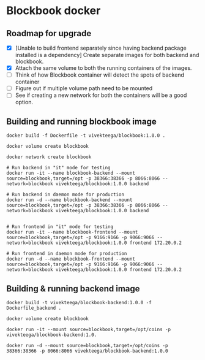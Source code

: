 # Blockbook docker

## Roadmap for upgrade

-  [X] [Unable to build frontend separately since having backend package installed is a dependency] Create separate images for both backend and blockbook.
-  [X] Attach the same volume to both the running containers of the images.
-  [ ] Think of how Blockbook container will detect the spots of backend container
-  [ ] Figure out if multiple volume path need to be mounted
-  [ ] See if creating a new network for both the containers will be a good option. 

## Building and running blockbook image

```
docker build -f Dockerfile -t vivekteega/blockbook:1.0.0 .

docker volume create blockbook

docker network create blockbook

# Run backend in "it" mode for testing
docker run -it --name blockbook-backend --mount source=blockbook,target=/opt -p 38366:38366 -p 8066:8066 --network=blockbook vivekteega/blockbook:1.0.0 backend

# Run backend in daemon mode for production
docker run -d --name blockbook-backend --mount source=blockbook,target=/opt -p 38366:38366 -p 8066:8066 --network=blockbook vivekteega/blockbook:1.0.0 backend


# Run frontend in "it" mode for testing
docker run -it --name blockbook-frontend --mount source=blockbook,target=/opt -p 9166:9166 -p 9066:9066 --network=blockbook vivekteega/blockbook:1.0.0 frontend 172.20.0.2

# Run frontend in daemon mode for production
docker run -d --name blockbook-frontend --mount source=blockbook,target=/opt -p 9166:9166 -p 9066:9066 --network=blockbook vivekteega/blockbook:1.0.0 frontend 172.20.0.2
```

## Building & running backend image

```
docker build -t vivekteega/blockbook-backend:1.0.0 -f Dockerfile_backend .

docker volume create blockbook

docker run -it --mount source=blockbook,target=/opt/coins -p vivekteega/blockbook-backend:1.0.

docker run -d --mount source=blockbook,target=/opt/coins -p 38366:38366 -p 8066:8066 vivekteega/blockbook-backend:1.0.0
```